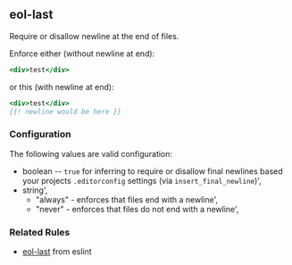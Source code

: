 ## eol-last

Require or disallow newline at the end of files.

Enforce either (without newline at end):

```hbs
<div>test</div>
```

or this (with newline at end):

```hbs
<div>test</div>
{{! newline would be here }}
```

### Configuration

The following values are valid configuration:

  * boolean -- `true` for inferring to require or disallow final newlines based your projects `.editorconfig` settings (via `insert_final_newline`)',
  * string',
    * "always" - enforces that files end with a newline',
    * "never" - enforces that files do not end with a newline',

### Related Rules

* [eol-last](https://eslint.org/docs/rules/eol-last) from eslint
